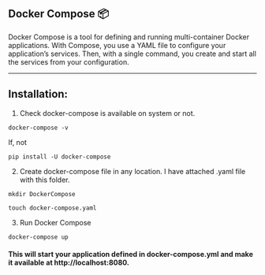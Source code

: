 
## Docker Compose 📦
Docker Compose is a tool for defining and running multi-container Docker applications. With Compose, you use a YAML file to configure your application’s services. Then, with a single command, you create and start all the services from your configuration.
______________________________________________________________________________________________________________________________________________________________________________

## Installation:

1. Check docker-compose is available on system or not.
```
docker-compose -v
```
If, not
```
pip install -U docker-compose
```

2. Create docker-compose file in any location.
I have attached .yaml file with this folder.
```
mkdir DockerCompose

touch docker-compose.yaml
```

3.  Run Docker Compose
```
docker-compose up
```

#### This will start your application defined in docker-compose.yml and make it available at http://localhost:8080.
